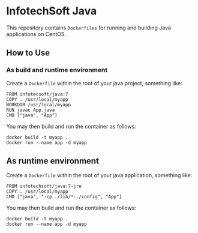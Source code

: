 InfotechSoft Java
=================

This repository contains `Dockerfiles` for running and building Java applications on CentOS.

## How to Use

### As build and runtime environment

Create a `Dockerfile` within the root of your java project, something like:

    FROM infotecsoft/java:7
    COPY . /usr/local/myapp
    WORKDIR /usr/local/myapp
    RUN javac App.java
    CMD ["java", "App"]

You may then build and run the container as follows:

    docker build -t myapp .
    docker run --name app -d myapp

## As runtime environment

Create a `Dockerfile` within the root of your java application, something like:

    FROM infotechsoft/java:7-jre
    COPY . /usr/local/myapp
    CMD ["java", "-cp ./lib/*:./config", "App"]

You may then build and run the container as follows:

    docker build -t myapp .
    docker run --name app -d myapp

